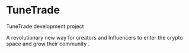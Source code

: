 # TuneTrade
TuneTrade development project

A revolutionary new way for creators and Influencers to enter the crypto space and grow their community .
 
